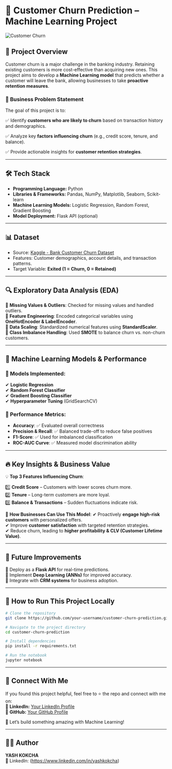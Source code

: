 # 🚀 Customer Churn Prediction – Machine Learning Project

![Customer Churn](https://img.freepik.com/free-vector/customer-retention-concept-illustration_114360-7465.jpg)

## 📌 Project Overview
Customer churn is a major challenge in the banking industry. Retaining existing customers is more cost-effective than acquiring new ones. This project aims to develop a **Machine Learning model** that predicts whether a customer will leave the bank, allowing businesses to take **proactive retention measures**.

### 🎯 **Business Problem Statement**
The goal of this project is to:

✅ Identify **customers who are likely to churn** based on transaction history and demographics.

✅ Analyze key **factors influencing churn** (e.g., credit score, tenure, and balance).

✅ Provide actionable insights for **customer retention strategies**.

---

## 🛠️ Tech Stack
- **Programming Language:** Python   
- **Libraries & Frameworks:** Pandas, NumPy, Matplotlib, Seaborn, Scikit-learn  
- **Machine Learning Models:** Logistic Regression, Random Forest, Gradient Boosting  
- **Model Deployment:** Flask API (optional)  

---

## 📊 **Dataset**
- Source: [Kaggle - Bank Customer Churn Dataset](https://www.kaggle.com/datasets/shantanudhakadd/bank-customer-churn-prediction)
- Features: Customer demographics, account details, and transaction patterns.
- Target Variable: **Exited (1 = Churn, 0 = Retained)**

---

## 🔍 **Exploratory Data Analysis (EDA)**
🔹 **Missing Values & Outliers**: Checked for missing values and handled outliers.  
🔹 **Feature Engineering**: Encoded categorical variables using **OneHotEncoder & LabelEncoder**.  
🔹 **Data Scaling**: Standardized numerical features using **StandardScaler**.  
🔹 **Class Imbalance Handling**: Used **SMOTE** to balance churn vs. non-churn customers.  

---

## 🤖 **Machine Learning Models & Performance**
### 📌 Models Implemented:
✔ **Logistic Regression**  
✔ **Random Forest Classifier**  
✔ **Gradient Boosting Classifier**  
✔ **Hyperparameter Tuning** (GridSearchCV)  

### 📌 Performance Metrics:
- **Accuracy**:           ✅ Evaluated overall correctness  
- **Precision & Recall**: ✅ Balanced trade-off to reduce false positives  
- **F1-Score**:           ✅ Used for imbalanced classification  
- **ROC-AUC Curve**:      ✅ Measured model discrimination ability  

---

## 🔥 **Key Insights & Business Value**
💡 **Top 3 Features Influencing Churn**:

1️⃣ **Credit Score** – Customers with lower scores churn more.  
2️⃣ **Tenure** – Long-term customers are more loyal.  
3️⃣ **Balance & Transactions** – Sudden fluctuations indicate risk.  

🎯 **How Businesses Can Use This Model**:
✔ Proactively **engage high-risk customers** with personalized offers.  
✔ Improve **customer satisfaction** with targeted retention strategies.  
✔ Reduce churn, leading to **higher profitability & CLV (Customer Lifetime Value)**.  

---

## 🚀 **Future Improvements**
🔹 Deploy as a **Flask API** for real-time predictions.  
🔹 Implement **Deep Learning (ANNs)** for improved accuracy.  
🔹 Integrate with **CRM systems** for business adoption.  

---

## 🎯 **How to Run This Project Locally**
```bash
# Clone the repository
git clone https://github.com/your-username/customer-churn-prediction.git

# Navigate to the project directory
cd customer-churn-prediction

# Install dependencies
pip install -r requirements.txt

# Run the notebook
jupyter notebook
```

---

## 📌 **Connect With Me**
If you found this project helpful, feel free to ⭐ the repo and connect with me on:  
🔗 **LinkedIn:** [Your LinkedIn Profile](https://linkedin.com/in/yourprofile)  
🔗 **GitHub:** [Your GitHub Profile](https://github.com/your-username)  

🚀 Let’s build something amazing with Machine Learning!  

---

## 👨‍💻 **Author**
**YASH KOKCHA**   
🔗 LinkedIn: (https://www.linkedin.com/in/yashkokcha)  


